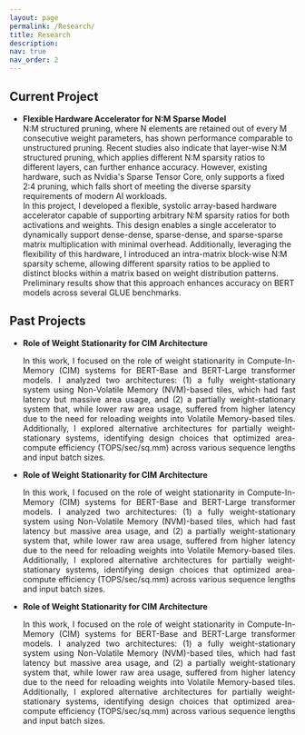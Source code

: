 ```yaml
---
layout: page
permalink: /Research/
title: Research
description: 
nav: true
nav_order: 2
---
```


<h2>Current Project</h2>
<ul>
    <li>
        <strong>Flexible Hardware Accelerator for N:M Sparse Model</strong>
        <br>
        N:M structured pruning, where N elements are retained out of every M consecutive weight parameters, has shown performance comparable to unstructured pruning. Recent studies also indicate that layer-wise N:M structured pruning, which applies different N:M sparsity ratios to different layers, can further enhance accuracy. However, existing hardware, such as Nvidia's Sparse Tensor Core, only supports a fixed 2:4 pruning, which falls short of meeting the diverse sparsity requirements of modern AI workloads.
        <br>
        In this project, I developed a flexible, systolic array-based hardware accelerator capable of supporting arbitrary N:M sparsity ratios for both activations and weights. This design enables a single accelerator to dynamically support dense-dense, sparse-dense, and sparse-sparse matrix multiplication with minimal overhead. Additionally, leveraging the flexibility of this hardware, I introduced an intra-matrix block-wise N:M sparsity scheme, allowing different sparsity ratios to be applied to distinct blocks within a matrix based on weight distribution patterns. Preliminary results show that this approach enhances accuracy on BERT models across several GLUE benchmarks.
</ul>


<h2>Past Projects</h2>
    <ul>
        <li>
            <strong>Role of Weight Stationarity for CIM Architecture</strong>
            <p style="text-align: justify;">
            In this work, I focused on the role of weight stationarity in Compute-In-Memory (CIM) systems for BERT-Base and BERT-Large transformer models. I analyzed two architectures: (1) a fully weight-stationary system using Non-Volatile Memory (NVM)-based tiles, which had fast latency but massive area usage, and (2) a partially weight-stationary system that, while lower raw area usage, suffered from higher latency due to the need for reloading weights into Volatile Memory-based tiles. Additionally, I explored alternative architectures for partially weight-stationary systems, identifying design choices that optimized area-compute efficiency (TOPS/sec/sq.mm) across various sequence lengths and input batch sizes.
            </p>
        </li>
        <li>
            <strong>Role of Weight Stationarity for CIM Architecture</strong>
            <p style="text-align: justify;">
            In this work, I focused on the role of weight stationarity in Compute-In-Memory (CIM) systems for BERT-Base and BERT-Large transformer models. I analyzed two architectures: (1) a fully weight-stationary system using Non-Volatile Memory (NVM)-based tiles, which had fast latency but massive area usage, and (2) a partially weight-stationary system that, while lower raw area usage, suffered from higher latency due to the need for reloading weights into Volatile Memory-based tiles. Additionally, I explored alternative architectures for partially weight-stationary systems, identifying design choices that optimized area-compute efficiency (TOPS/sec/sq.mm) across various sequence lengths and input batch sizes.
            </p>
        </li>
        <li>
            <strong>Role of Weight Stationarity for CIM Architecture</strong>
            <p style="text-align: justify;">
            In this work, I focused on the role of weight stationarity in Compute-In-Memory (CIM) systems for BERT-Base and BERT-Large transformer models. I analyzed two architectures: (1) a fully weight-stationary system using Non-Volatile Memory (NVM)-based tiles, which had fast latency but massive area usage, and (2) a partially weight-stationary system that, while lower raw area usage, suffered from higher latency due to the need for reloading weights into Volatile Memory-based tiles. Additionally, I explored alternative architectures for partially weight-stationary systems, identifying design choices that optimized area-compute efficiency (TOPS/sec/sq.mm) across various sequence lengths and input batch sizes.
            </p>
        </li>
    </ul>